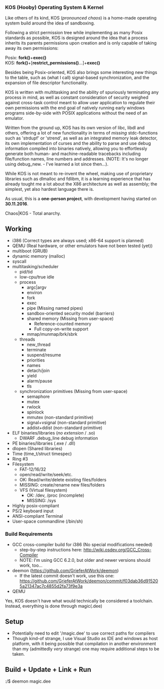 
### <b>KOS (Hooby) Operating System & Kernel</b> ###

Like others of its kind, KOS (<i>pronounced chaos</i>) is a home-made operating system build around the idea of sandboxing.

Following a strict permission tree while implementing as many Posix standards as possible, KOS is designed around the idea that a process inherits its parents permissions upon creation and is only capable of taking away its own permissions:

Posix: <b>fork()</b>+<b>exec()</b><br>
KOS:   <b>fork()</b>+[<b>restrict_permissions()</b>...]+<b>exec()</b>

Besides being Posix-oriented, KOS also brings some interesting new things to the table, such as (what I call) signal-based synchronization, and the expansion of file descriptor functionality.

KOS is written with multitasking and the ability of spuriously terminating any process in mind, as well as constant consideration of security weighed against cross-task control meant to allow user application to regulate their own permissions with the end goal of natively running early windows programs side-by-side with POSIX applications without the need of an emulator.

Written from the ground up, KOS has its own version of libc, libdl and others, offering a lot of new functionality in terms of <i>missing</i> stdc-functions such as 'strdupf' or 'strend', as well as an integrated memory leak detector, its own implementation of curses and the ability to parse and use debug information compiled into binaries natively, allowing you to effortlessly generate both human- and machine-readable tracebacks including file/function names, line numbers and addresses. (NOTE: It's no longer using debug_new. - I've learned a lot since then...).

While KOS is not meant to re-invent the wheel, making use of proprietary libraries such as dlmalloc and fdlibm, it is a learning experience that has already tought me a lot about the X86 architecture as well as assembly; the simplest, yet also hardest language there is.

As usual, this is a <b>one-person project</b>, with development having started on <b>30.11.2016</b>.

Chaos|KOS - Total anarchy.

## Working ##
 - i386 (Correct types are always used; x86-64 support is planned)
 - QEMU (Real hardware, or other emulators have not been tested (yet))
 - multiboot (GRUB)
 - dynamic memory (malloc)
 - syscall
 - multitasking/scheduler
   - pid/tid
   - low-cpu/true idle
   - process
     - argc|argv
     - environ
     - fork
     - exec
     - pipe (Missing named pipes)
     - sandbox-oriented security model (barriers)
     - shared memory (Missing from user-space)
       - Reference-counted memory
       - Full copy-on-write support
     - mmap/munmap/brk/sbrk
   - threads
     - new_thread
     - terminate
     - suspend/resume
     - priorities
     - names
     - detach/join
     - yield
     - alarm/pause
     - tls
   - synchronization primitives (Missing from user-space)
     - semaphore
     - mutex
     - rwlock
     - spinlock
     - mmutex (non-standard primitive)
     - signal+vsignal (non-standard primitive)
     - addist+ddist (non-standard primitive)
 - ELF binaries/libraries (<i>no extension</i> / .so)
   - DWARF .debug_line debug information
 - PE binaries/libraries (.exe / .dll)
 - dlopen (Shared libraries)
 - Time (time_t/struct timespec)
 - Ring #3
 - Filesystem
   - FAT-12/16/32
   - open/read/write/seek/etc.
   - OK:      Read/write/delete existing files/folders
   - MISSING: create/rename new files/folders
   - VFS (Virtual filesystem)
     - OK:      /dev, /proc (incomplete)
     - MISSING: /sys
 - Highly posix-compliant
 - PS/2 keyboard input
 - ANSI-compliant Terminal
 - User-space commandline (/bin/sh)





### Build Requirements ###
 - GCC cross-compiler build for i386 (No special modifications needed)
   - step-by-step instructions here: http://wiki.osdev.org/GCC_Cross-Compiler
   - NOTE: I'm using GCC 6.2.0, but older and newer versions should work, too...
 - deemon (https://github.com/GrieferAtWork/deemon)
   - If the latest commit doesn't work, use this one:<br>
     https://github.com/GrieferAtWork/deemon/commit/f03dab36d915205a21347ac7c4855d2fa73f9e3a
 - QEMU

Yes, KOS doesn't have what would technically be considered a toolchain. Instead, everything is done through magic(.dee)

## Setup ##
 - Potentially need to edit '/magic.dee' to use correct paths for compilers
 - Though kind-of strange, I use Visual Studio as IDE and windows as host platform, with it being possible that compilation in another environment than my (admittedly _very_ strange) one may require additional steps to be taken.

## Build + Update + Link + Run ##
:/$ deemon magic.dee




